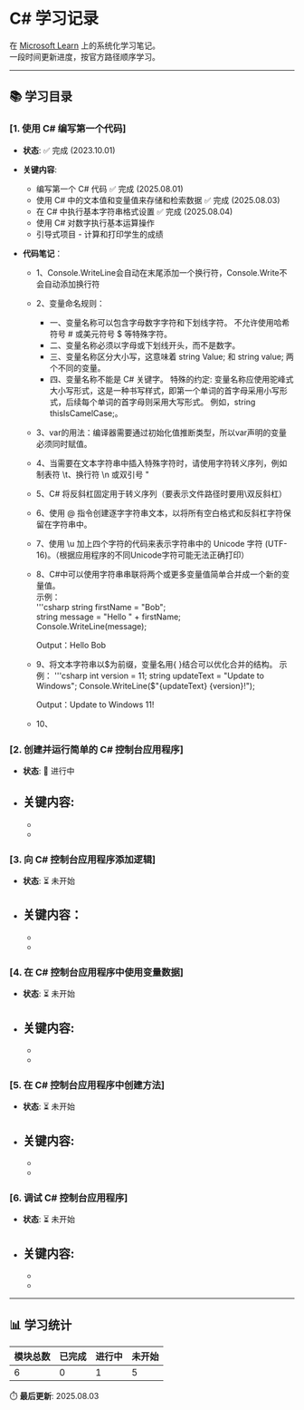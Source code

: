 # C# 学习记录

在 [Microsoft Learn](https://learn.microsoft.com/zh-cn/collections/yz26f8y64n7k07) 上的系统化学习笔记。  
一段时间更新进度，按官方路径顺序学习。

---

## 📚 学习目录
### [1. 使用 C# 编写第一个代码]
- **状态**: ✅ 完成 (2023.10.01)  
- **关键内容**:  
  - 编写第一个 C# 代码                         ✅ 完成 (2025.08.01)
  - 使用 C# 中的文本值和变量值来存储和检索数据   ✅ 完成 (2025.08.03)
  - 在 C# 中执行基本字符串格式设置              ✅ 完成 (2025.08.04)
  - 使用 C# 对数字执行基本运算操作
  - 引导式项目 - 计算和打印学生的成绩
- **代码笔记**：

  - 1、Console.WriteLine会自动在末尾添加一个换行符，Console.Write不会自动添加换行符
  - 2、变量命名规则：
    - 一、变量名称可以包含字母数字字符和下划线字符。 不允许使用哈希符号 # 或美元符号 $ 等特殊字符。
    - 二、变量名称必须以字母或下划线开头，而不是数字。
    - 三、变量名称区分大小写，这意味着 string Value; 和 string value; 两个不同的变量。
    - 四、变量名称不能是 C# 关键字。
特殊的约定:
变量名称应使用驼峰式大小写形式，这是一种书写样式，即第一个单词的首字母采用小写形式，后续每个单词的首字母则采用大写形式。 例如，string thisIsCamelCase;。
  - 3、var的用法：编译器需要通过初始化值推断类型，所以var声明的变量必须同时赋值。
  - 4、当需要在文本字符串中插入特殊字符时，请使用字符转义序列，例如制表符 \t、换行符 \n 或双引号 \"
  - 5、C# 将反斜杠固定用于转义序列（要表示文件路径时要用\\双反斜杠）
  - 6、使用 @ 指令创建逐字字符串文本，以将所有空白格式和反斜杠字符保留在字符串中。
  - 7、使用 \u 加上四个字符的代码来表示字符串中的 Unicode 字符 (UTF-16)。（根据应用程序的不同Unicode字符可能无法正确打印）
  - 8、C#中可以使用字符串串联将两个或更多变量值简单合并成一个新的变量值。  
示例：  
'''csharp
      string firstName = "Bob";  
	    string message = "Hello " + firstName;  
	    Console.WriteLine(message);


      Output：Hello Bob
  - 9、将文本字符串以$为前缀，变量名用{ }结合可以优化合并的结构。  
示例：  
'''csharp
      int version = 11;  
      string updateText = "Update to Windows";  
      Console.WriteLine($"{updateText} {version}!");


      Output：Update to Windows 11!
  - 10、





### [2. 创建并运行简单的 C# 控制台应用程序]
- **状态**: 🔄 进行中  
- **关键内容**:  
  - 
  - 
  - 

### [3. 向 C# 控制台应用程序添加逻辑]
- **状态**: ⏳ 未开始
- **关键内容**：
  -
  -
  -

### [4. 在 C# 控制台应用程序中使用变量数据]
- **状态**: ⏳ 未开始  
- **关键内容**:  
  - 
  - 
  - 

### [5. 在 C# 控制台应用程序中创建方法]
- **状态**: ⏳ 未开始  
- **关键内容**:  
  - 
  - 
  - 

### [6. 调试 C# 控制台应用程序]
- **状态**: ⏳ 未开始  
- **关键内容**:  
  - 
  - 
  - 

---

## 📊 学习统计
| 模块总数 | 已完成 | 进行中 | 未开始 |
|---------|--------|--------|--------|
| 6       | 0      | 1      | 5      |

⏱️ **最后更新**: 2025.08.03  